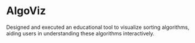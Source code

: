 # AlgoViz
Designed and executed an educational tool to visualize sorting algorithms, aiding users in understanding these algorithms  interactively.
